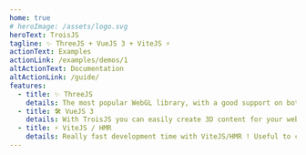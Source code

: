 ```yaml
---
home: true
# heroImage: /assets/logo.svg
heroText: TroisJS
tagline: ✨ ThreeJS + VueJS 3 + ViteJS ⚡
actionText: Examples
actionLink: /examples/demos/1
altActionText: Documentation
altActionLink: /guide/
features:
  - title: ✨ ThreeJS
    details: The most popular WebGL library, with a good support on both desktop and mobile.
  - title: 🛠️ VueJS 3
    details: With TroisJS you can easily create 3D content for your website using VueJS components.
  - title: ⚡️ ViteJS / HMR
    details: Really fast development time with ViteJS/HMR ! Useful to create awesome 3D scenes.
---
```


<!-- <ClientOnly>
  <div style="text-align:center;">
    <iframe height="500" style="width:75%;" scrolling="no" title="TroisJS Loop (v-for) Test" src="https://codepen.io/soju22/embed/vYyrQaG?height=500&theme-id=light&default-tab=result" frameborder="no" loading="lazy" allowtransparency="true" allowfullscreen="true">
    <a href='https://codepen.io/soju22/pen/vYyrQaG'>TroisJS InstancedMesh Test</a> by Kevin Levron (<a href='https://codepen.io/soju22'>@soju22</a>) on <a href='https://codepen.io'>CodePen</a>.
    </iframe>
  </div>
</ClientOnly> -->